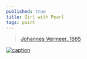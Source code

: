 ```yaml
---
published: true
title: Girl with Pearl
tags: paint
---
```

> [ Johannes Vermeer, 1665](https://en.wikipedia.org/wiki/Girl_with_a_Pearl_Earring)

[![caption](https://external-content.duckduckgo.com/iu/?u=https%3A%2F%2Fimages2.minutemediacdn.com%2Fimage%2Fupload%2Fc_fill%2Cg_auto%2Ch_1248%2Cw_2220%2Fv1555441172%2Fshape%2Fmentalfloss%2Fgirl.png%3Fitok%3D9WZwi8HA&f=1&nofb=1)](https://images2.minutemediacdn.com/image/upload/c_fill,g_auto,h_1248,w_2220/v1555441172/shape/mentalfloss/girl.png?itok=9WZwi8HA)
